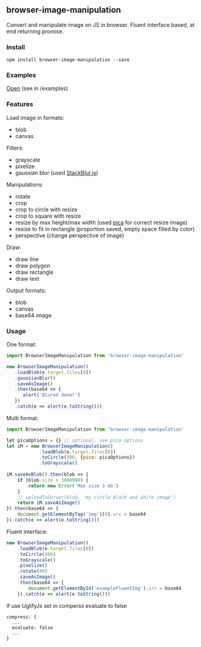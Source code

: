 ## browser-image-manipulation
Convert and manipulate image on JS in browser. Fluent interface based, at end returning promise.

### Install
```
npm install browser-image-manipulation --save
```

### Examples
[Open](https://grinat.github.io/browser-image-manipulation/examples/index.html) (see in /examples)

### Features
Load image in formats:
- blob
- canvas

Filters:
- grayscale
- pixelize
- gaussian blur (used [StackBlur.js](https://github.com/flozz/StackBlur))

Manipulations:
- rotate
- crop
- crop to circle with resize
- crop to square with resize
- resize by max height/max width (used [pica](https://github.com/nodeca/pica) for correct resize image)
- resize to fit in rectangle (proportion saved, empty space filled by color)
- perspective (change perspective of image)

Draw:
- draw line
- draw polygon
- draw rectangle
- draw text

Output formats:
- blob
- canvas
- base64 image

### Usage
One format:
```js
import BrowserImageManipulation from 'browser-image-manipulation'

new BrowserImageManipulation()
   .loadBlob(e.target.files[0])
   .gaussianBlur()
   .saveAsImage()
   .then(base64 => {
      alert('Blured done!')
   })
   .catch(e => alert(e.toString()))
```
Multi format:
```js
import BrowserImageManipulation from 'browser-image-manipulation'

let picaOptions = {} // optional, see pica options
let iM = new BrowserImageManipulation()
            .loadBlob(e.target.files[0])
            .toCircle(300, {pica: picaOptions})
            .toGrayscale()
            
iM.saveAsBlob().then(blob => {
    if (blob.size > 3000000) {
        return new Error('Max size 3 mb')
    }
    // uploadToServer(blob, 'my circle black and white image')
    return iM.saveAsImage()
}).then(base64 => {
    document.getElementByTag('img')[0].src = base64
}).catch(e => alert(e.toString()))
```

Fluent interface:
```js
new BrowserImageManipulation()
    .loadBlob(e.target.files[0])
    .toCircle(400)
    .toGrayscale()
    .pixelize()
    .rotate(90)
    .saveAsImage()
    .then(base64 => {
        document.getElementById('exampleFluentImg').src = base64
    }).catch(e => alert(e.toString()))
```

If use UglifyJs set in comperss evaluate to false
```
compress: {
  ...
  evaluate: false
  ...
}
```

